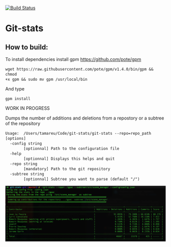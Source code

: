 [![Build
Status](https://travis-ci.org/RodolpheFouquet/git-stats.svg?branch=master)](https://travis-ci.org/RodolpheFouquet/git-stats)

# Git-stats

## How to build:
To install dependencies install gpm https://github.com/pote/gpm
```
wget https://raw.githubusercontent.com/pote/gpm/v1.4.0/bin/gpm && chmod
+x gpm && sudo mv gpm /usr/local/bin
```

And type
```
gpm install 
```

WORK IN PROGRESS

Dumps the number of additions and deletions from a repostory or a
subtree of the repository

```
Usage:  /Users/tamareu/Code/git-stats/git-stats --repo=repo_path [options]
  -config string
    	[optionnal] Path to the configuration file
  -help
    	[optionnal] Displays this helps and quit
  -repo string
    	[mandatory] Path to the git repository
  -subtree string
    	[optionnal] Subtree you want to parse (default "/")
```

![Alt text](/screenshot.png?raw=true "Preview")
